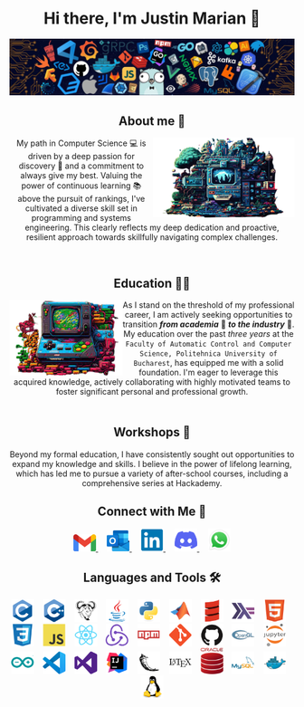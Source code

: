 <h1 align="center">Hi there, I'm Justin Marian 👋</h1>

<p align="center">
  <img src="/pictures/wallpaper.jpg">
</p>

<h2 align="center">About me 🙂</h2>

<img src="/pictures/1.png" align="right" width="250" />

<p align="center">
  My path in Computer Science 💻 is driven by a deep passion for discovery 🌟 and a commitment to always give my best.
  Valuing the power of continuous learning 📚 above the pursuit of rankings, I've cultivated a diverse skill set in programming and systems engineering.
  This clearly reflects my deep dedication and proactive, resilient approach towards skillfully navigating complex challenges.
</p>

<br>

<h2 align="center">Education 👨‍🎓</h2>

<img src="/pictures/2.png" align="left" width="200" />

<p align="center" style="margin-bottom: 5px;">
  As I stand on the threshold of my professional career, I am actively seeking opportunities to transition <strong><em>from academia</em></strong> 🏫 <strong><em>to the industry</em></strong> 💼.
  My education over the past <em>three years</em> at the <code>Faculty of Automatic Control and Computer Science, Politehnica University of Bucharest</code>, has equipped me with a solid foundation.
  I'm eager to leverage this acquired knowledge, actively collaborating with highly motivated teams to foster significant personal and professional growth.
</p>

<br>

<h2 align="center">Workshops 🌱</h2>

<p align="center">
  Beyond my formal education, I have consistently sought out opportunities to expand my knowledge and skills.
  I believe in the power of lifelong learning, which has led me to pursue a variety of after-school courses, including a comprehensive series at Hackademy.
</p>

<h2 align="center">Connect with Me 🤝</h2>

<p align="center">
    <a href="mailto:pmarianjustin@gmail.com">
    <img src="/icons/gmail-original.svg.png" width="40" alt="Gmail">
    </a>&nbsp;&nbsp;&nbsp;
    <a href="mailto:justin.popescu1605@stud.acs.upb.ro">
    <img src="/icons/outlook-original.svg.png" width="40" alt="Outlook">
    </a>&nbsp;&nbsp;&nbsp;
    <a href="https://www.linkedin.com/in/justin-mp/">
    <img src="/icons/linkedin-original.svg" width="40" alt="LinkedIn">
    </a>&nbsp;&nbsp;&nbsp;
    <a href="https://discord.gg/418065447137574922">
    <img src="/icons/discord-icon.svg" width="40" alt="Discord">
    </a>&nbsp;&nbsp;&nbsp;
    <a href="https://wa.me/+40773977421">
    <img src="/icons/whatsapp-origin.svg.png" width="40" alt="Whatsapp">
    </a>
</p>

<h2 align="center">Languages and Tools 🛠️</h2>

<p align="center">
  <img src="/icons/c-original.svg" width="40" alt="C">&nbsp;&nbsp;&nbsp;
  <img src="/icons/cplusplus-original.svg" width="40" alt="C++">&nbsp;&nbsp;&nbsp;
  <img src="/icons/makefile-original.svg" width="40" alt="Makefile">&nbsp;&nbsp;&nbsp;
  <img src="/icons/java-original.svg" width="40" alt="Java">&nbsp;&nbsp;&nbsp;
  <img src="/icons/python-original.svg" width="40" alt="Python">&nbsp;&nbsp;&nbsp;
  <img src="/icons/matlab-original.svg" width="40" alt="MATLAB">&nbsp;&nbsp;&nbsp;
  <img src="/icons/scala-original.svg" width="40" alt="Scala">&nbsp;&nbsp;&nbsp;
  <img src="/icons/haskell-original.svg" width="40" alt="Haskell">&nbsp;&nbsp;&nbsp;
  <img src="/icons/html5-original.svg" width="40" alt="HTML5">&nbsp;&nbsp;&nbsp;
  <img src="/icons/css3-original.svg" width="40" alt="CSS3">&nbsp;&nbsp;&nbsp;
  <img src="/icons/javascript-original.svg" width="40" alt="JavaScript">&nbsp;&nbsp;&nbsp;
  <img src="/icons/react-original.svg" width="40" alt="React">&nbsp;&nbsp;&nbsp;
  <img src="/icons/redux-original.svg" width="40" alt="Redux">&nbsp;&nbsp;&nbsp;
  <img src="/icons/npm-original-wordmark.svg" width="40" alt="Redux">&nbsp;&nbsp;&nbsp;
  <img src="/icons/git-plain.svg" width="40" alt="Git">&nbsp;&nbsp;&nbsp;
  <img src="/icons/github-original.svg" width="40" alt="GitHub">&nbsp;&nbsp;&nbsp;
  <img src="/icons/opengl-original.svg" width="40" alt="OpenGL">&nbsp;&nbsp;&nbsp;
  <img src="/icons/jupyter-original-wordmark.svg" width="40" alt="Jupyter">&nbsp;&nbsp;&nbsp;
  <img src="/icons/arduino-original.svg" width="40" alt="Arduino">&nbsp;&nbsp;&nbsp;
  <img src="/icons/vscode-original.svg" width="40" alt="VS Code">&nbsp;&nbsp;&nbsp;
  <img src="/icons/visualstudio-plain.svg" width="40" alt="Visual Studio">&nbsp;&nbsp;&nbsp;
  <img src="/icons/intellij-original.svg" width="40" alt="IntelliJ">&nbsp;&nbsp;&nbsp;
  <img src="/icons/flask-original.svg" width="40" alt="Flask">&nbsp;&nbsp;&nbsp;
  <img src="/icons/latex-original.svg" width="40" alt="LaTeX">&nbsp;&nbsp;&nbsp;
  <img src="/icons/oracledb-original.svg" width="40" alt="OracleDB">&nbsp;&nbsp;&nbsp;
  <img src="/icons/mysql-original-wordmark.svg" width="40" alt="MySQL">&nbsp;&nbsp;&nbsp;
  <img src="/icons/docker-original.svg" width="40" alt="Docker">&nbsp;&nbsp;&nbsp;
  <img src="/icons/linux-original.svg" width="40" alt="Linux">
</p>
